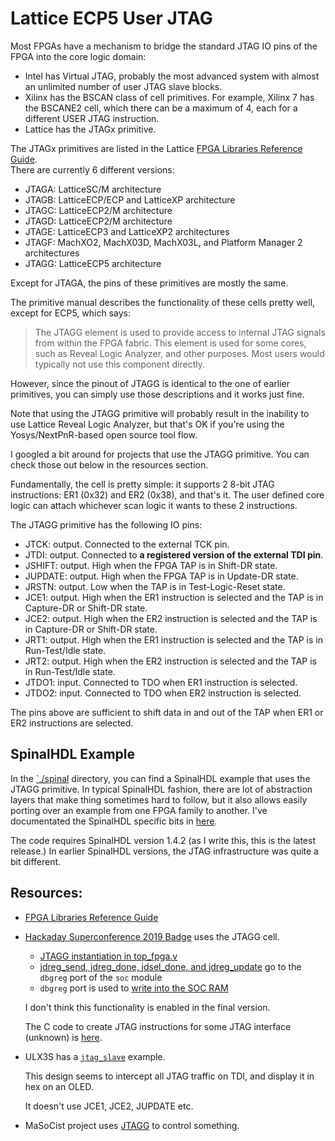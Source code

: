 
# Lattice ECP5 User JTAG

Most FPGAs have a mechanism to bridge the standard JTAG IO pins of the FPGA into the core logic domain:

* Intel has Virtual JTAG, probably the most advanced system with almost an unlimited number of user JTAG slave blocks.
* Xilinx has the BSCAN class of cell primitives. For example, Xilinx 7 has the BSCANE2 cell, which there can be a maximum of 4, each for a different USER JTAG instruction.
* Lattice has the JTAGx primitive.

The JTAGx primitives are listed in the Lattice [FPGA Libraries Reference Guide](http://www.latticesemi.com/view_document?document_id=52656).  
There are currently 6 different versions: 

* JTAGA: LatticeSC/M architecture
* JTAGB: LatticeECP/ECP and LatticeXP architecture
* JTAGC: LatticeECP2/M architecture
* JTAGD: LatticeECP2/M architecture
* JTAGE: LatticeECP3 and LatticeXP2 architectures
* JTAGF: MachXO2, MachX03D, MachX03L, and Platform Manager 2 architectures
* JTAGG: LatticeECP5 architecture

Except for JTAGA, the pins of these primitives are mostly the same. 

The primitive manual describes the functionality of these cells pretty well, except for ECP5, which says:

> The JTAGG element is used to provide access to internal JTAG signals from
> within the FPGA fabric. This element is used for some cores, such as Reveal
> Logic Analyzer, and other purposes. Most users would typically not use this
> component directly. 

However, since the pinout of JTAGG is identical to the one of earlier primitives, you can simply use those descriptions
and it works just fine.

Note that using the JTAGG primitive will probably result in the inability to use Lattice Reveal Logic Analyzer, but
that's OK if you're using the Yosys/NextPnR-based open source tool flow.

I googled a bit around for projects that use the JTAGG primitive. You can check those out below in the resources section.

Fundamentally, the cell is pretty simple: it supports 2 8-bit JTAG instructions: ER1 (0x32) and ER2 (0x38), and that's it.
The user defined core logic can attach whichever scan logic it wants to these 2 instructions.

The JTAGG primitive has the following IO pins:

* JTCK: output. Connected to the external TCK pin.
* JTDI: output. Connected to **a registered version of the external TDI pin**.
* JSHIFT: output. High when the FPGA TAP is in Shift-DR state. 
* JUPDATE: output. High when the FPGA TAP is in Update-DR state.
* JRSTN: output. Low when the TAP is in Test-Logic-Reset state.
* JCE1: output. High when the ER1 instruction is selected and the TAP is in Capture-DR or Shift-DR state.
* JCE2: output. High when the ER2 instruction is selected and the TAP is in Capture-DR or Shift-DR state.
* JRT1: output. High when the ER1 instruction is selected and the TAP is in Run-Test/Idle state.
* JRT2: output. High when the ER2 instruction is selected and the TAP is in Run-Test/Idle state.
* JTDO1: input. Connected to TDO when ER1 instruction is selected.
* JTDO2: input. Connected to TDO when ER2 instruction is selected.

The pins above are sufficient to shift data in and out of the TAP when ER1 or ER2 instructions are selected.

## SpinalHDL Example

In the [`./spinal](./spinal) directory, you can find a SpinalHDL example that uses the JTAGG primitive. In typical
SpinalHDL fashion, there are lot of abstraction layers that make thing sometimes hard to follow, but it also allows
easily porting over an example from one FPGA family to another. I've documentated the SpinalHDL specific
bits in [here](spinal/README.md).

The code requires SpinalHDL version 1.4.2 (as I write this, this is the latest release.) In earlier SpinalHDL
versions, the JTAG infrastructure was quite a bit different.

## Resources:

* [FPGA Libraries Reference Guide](http://www.latticesemi.com/view_document?document_id=52656)

* [Hackaday Superconference 2019 Badge](https://github.com/Spritetm/hadbadge2019_fpgasoc/) uses the JTAGG cell.

    * [JTAGG instantiation in top_fpga.v](https://github.com/Spritetm/hadbadge2019_fpgasoc/blob/9b24c061f50e22a111c7a73bfdd24c0d52ca5b5d/soc/top_fpga.v#L311-L322)
    * [jdreg_send, jdreg_done, jdsel_done, and jdreg_update](https://github.com/Spritetm/hadbadge2019_fpgasoc/blob/9b24c061f50e22a111c7a73bfdd24c0d52ca5b5d/soc/top_fpga.v#L223-L226) go to the `dbgreg` port of the `soc` module
    * `dbgreg` port is used to [write into the SOC RAM](https://github.com/Spritetm/hadbadge2019_fpgasoc/blob/9b24c061f50e22a111c7a73bfdd24c0d52ca5b5d/soc/soc.v#L260-L307)

    I don't think this functionality is enabled in the final version.

    The C code to create JTAG instructions for some JTAG interface (unknown) is 
    [here](https://github.com/Spritetm/hadbadge2019_fpgasoc/blob/master/soc/jtagload/main.c).

* ULX3S has a [`jtag_slave`](https://github.com/emard/ulx3s-misc/blob/27338b0081b3b441f2fa77769350fa777bd3bcf9/examples/jtag_slave/hdl/top/top_jtagg_slave.v) example.
    
    This design seems to intercept all JTAG traffic on TDI, and display it in hex on an OLED. 
    
    It doesn't use JCE1, JCE2, JUPDATE etc.

* MaSoCist project uses [JTAGG](https://github.com/hackfin/MaSoCist/commit/bada5fc5f78a87e48e8325db545c71a50052d785) to control something.

